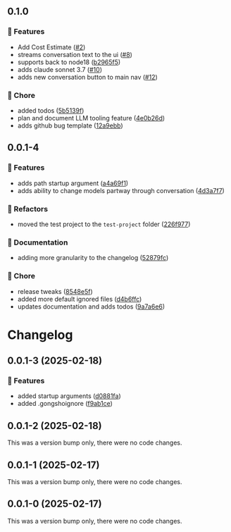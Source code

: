 ## 0.1.0

### 🚀 Features

- Add Cost Estimate ([#2](https://github.com/krismeister/gongsho/pull/2))
- streams conversation text to the ui ([#8](https://github.com/krismeister/gongsho/pull/8))
- supports back to node18 ([b2965f5](https://github.com/krismeister/gongsho/commit/b2965f5))
- adds claude sonnet 3.7 ([#10](https://github.com/krismeister/gongsho/pull/10))
- adds new conversation button to main nav ([#12](https://github.com/krismeister/gongsho/pull/12))

### 🏡 Chore

- added todos ([5b5139f](https://github.com/krismeister/gongsho/commit/5b5139f))
- plan and document LLM tooling feature ([4e0b26d](https://github.com/krismeister/gongsho/commit/4e0b26d))
- adds github bug template ([12a9ebb](https://github.com/krismeister/gongsho/commit/12a9ebb))

## 0.0.1-4

### 🚀 Features

- adds path startup argument ([a4a69f1](https://github.com/krismeister/gongsho/commit/a4a69f1))
- adds ability to change models partway through conversation ([4d3a7f7](https://github.com/krismeister/gongsho/commit/4d3a7f7))

### 💅 Refactors

- moved the test project to the `test-project` folder ([226f977](https://github.com/krismeister/gongsho/commit/226f977))

### 📖 Documentation

- adding more granularity to the changelog ([52879fc](https://github.com/krismeister/gongsho/commit/52879fc))

### 🏡 Chore

- release tweaks ([8548e5f](https://github.com/krismeister/gongsho/commit/8548e5f))
- added more default ignored files ([d4b6ffc](https://github.com/krismeister/gongsho/commit/d4b6ffc))
- updates documentation and adds todos ([9a7a6e6](https://github.com/krismeister/gongsho/commit/9a7a6e6))

# Changelog

## 0.0.1-3 (2025-02-18)

### 🚀 Features

- added startup arguments ([d0881fa](https://github.com/krismeister/gongsho/commit/d0881fa))
- added .gongshoignore ([f9ab1ce](https://github.com/krismeister/gongsho/commit/f9ab1ce))

## 0.0.1-2 (2025-02-18)

This was a version bump only, there were no code changes.

## 0.0.1-1 (2025-02-17)

This was a version bump only, there were no code changes.

## 0.0.1-0 (2025-02-17)

This was a version bump only, there were no code changes.
